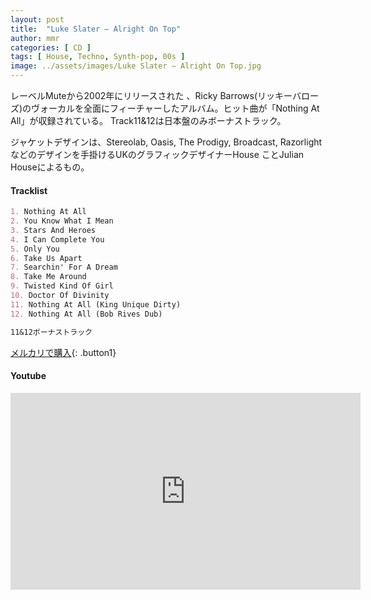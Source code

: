 ```yaml
---
layout: post
title:  "Luke Slater – Alright On Top"
author: mmr
categories: [ CD ]
tags: [ House, Techno, Synth-pop, 00s ]
image: ../assets/images/Luke Slater – Alright On Top.jpg
---
```


レーベルMuteから2002年にリリースされた 、Ricky Barrows(リッキーバローズ)のヴォーカルを全面にフィーチャーしたアルバム。ヒット曲が「Nothing At All」が収録されている。
Track11&12は日本盤のみボーナストラック。

ジャケットデザインは、Stereolab, Oasis, The Prodigy, Broadcast, Razorlightなどのデザインを手掛けるUKのグラフィックデザイナーHouse ことJulian Houseによるもの。

#### Tracklist
```md
1. Nothing At All
2. You Know What I Mean
3. Stars And Heroes
4. I Can Complete You
5. Only You
6. Take Us Apart
7. Searchin' For A Dream
8. Take Me Around
9. Twisted Kind Of Girl
10. Doctor Of Divinity
11. Nothing At All (King Unique Dirty)
12. Nothing At All (Bob Rives Dub)

11&12ボーナストラック
```

[メルカリで購入](https://jp.mercari.com/item/m75001334249?afid=6142608987){: .button1}

#### Youtube
<iframe width="560" height="315" src="https://www.youtube.com/embed/KPc19-o4wEw?si=jlPju0eu3XZvcB4p" title="YouTube video player" frameborder="0" allow="accelerometer; autoplay; clipboard-write; encrypted-media; gyroscope; picture-in-picture; web-share" referrerpolicy="strict-origin-when-cross-origin" allowfullscreen></iframe>